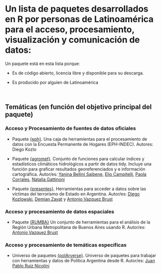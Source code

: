 # Un lista de paquetes desarrollados en R por personas de Latinoamérica para el acceso, procesamiento, visualización y comunicación de datos:

Un paquete está en esta lista porque:

- Es de código abierto, licencia libre y disponible para su descarga.

- Es producido por alguien de Latinoamérica

<br>

## Temáticas (en función del objetivo principal del paquete)

### Acceso y Procesamiento de fuentes de datos oficiales

- Paquete [{eph}](https://holatam.github.io/eph/). Una caja de herramientas para el procesamiento de datos con la Encuesta Permanente de Hogares (EPH-INDEC). Autores: Diego Kozlo

- Paquete [{agromet}](https://github.com/AgRoMeteorologiaINTA/agromet). Conjunto de funciones para calcular índices y estadísticos climáticos hidrológicos a partir de datos tidy. Incluye una función para graficar resultados georeferenciados y e información cartográfica. Autor/es: [Yanina Bellini Saibene](https://github.com/yabellini), [Elio Campitelli](https://github.com/eliocamp), [Paola Corrales](https://github.com/paocorrales), [Natalia Gattinoni](https://github.com/NatiGattinoni)

- Paquete [{presentes}](https://diegokoz.github.io/presentes/index.html). Herramientas para acceder a datos sobre las víctimas del terrorismo de Estado en Argentina. Autor/es: [Diego Kozlowski](https://github.com/DiegoKoz), [Demian Zayat](https://github.com/Demzayat) y [Antonio Vazquez Brust](https://github.com/bitsandbricks) 

### Acceso y procesamiento de datos espaciales

- Paquete [{RUMBA}](https://github.com/bitsandbricks/RUMBA) Un conjunto de herramientas para el análisis de la Región Urbana Metropolitana de Buenos Aires usando R. Autor/es: [Antonio Vazquez Brust](https://github.com/bitsandbricks)

### Acceso y procesamiento de temáticas específicas
- Universo de paquetes [{polArverse}](https://politicaargentina.github.io/polArverse/). Universo de paquetes para trabajar con herramientas y datos de Política Argentina desde R. Autor/es: [Juan Pablo Ruiz Nicolini](https://github.com/TuQmano)
